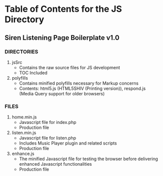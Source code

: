 # Table of Contents for the JS Directory #
## Siren Listening Page Boilerplate v1.0 ##

### DIRECTORIES ###
1. jsSrc
	- Contains the raw source files for JS development
	- TOC Included
2. polyfills
	- Contains minified polyfills necessary for Markup concerns
	- Contents: html5.js (HTML5SHIV (Printing version)), respond.js (Media Query support for older browsers)

### FILES ###
1. home.min.js
	- Javascript file for index.php
	- Production file
2. listen.min.js
	- Javascript file for listen.php
	- Includes Music Player plugin and related scripts
	- Production file
3. enhance.js
	- The minified Javascript file for testing the browser before delivering enhanced Javascript functionalities
	- Production file